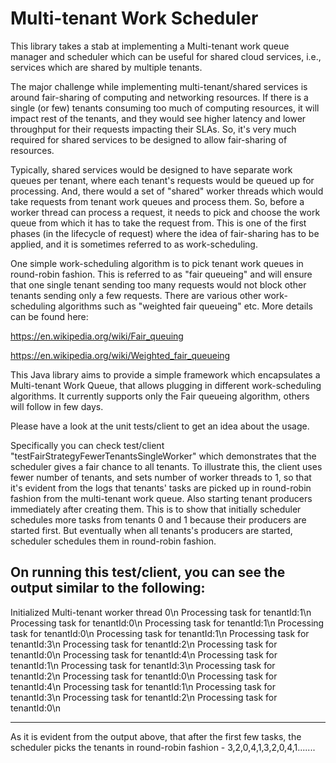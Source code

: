 # Multi-tenant Work Scheduler

This library takes a stab at implementing a Multi-tenant work queue manager and scheduler which can be useful for shared cloud services, i.e., services which are shared by multiple tenants.

The major challenge while implementing multi-tenant/shared services is around fair-sharing of computing and networking resources. If there is a single (or few) tenants consuming too much of computing resources, it will impact rest of the tenants, and they would see higher latency and lower throughput for their requests impacting their SLAs. So, it's very much required for shared services to be designed to allow fair-sharing of resources.

Typically, shared services would be designed to have separate work queues per tenant, where each tenant's requests would be queued up for processing. And, there would a set of "shared" worker threads which would take requests from tenant work queues and process them. So, before a worker thread can process a request, it needs to pick and choose the work queue from which it has to take the request from. This is one of the first phases (in the lifecycle of request) where the idea of fair-sharing has to be applied, and it is sometimes referred to as work-scheduling.

One simple work-scheduling algorithm is to pick tenant work queues in round-robin fashion. This is referred to as "fair queueing" and will ensure that one single tenant sending too many requests would not block other tenants sending only a few requests. There are various other work-scheduling algorithms such as "weighted fair queueing" etc. More details can be found here:

https://en.wikipedia.org/wiki/Fair_queuing

https://en.wikipedia.org/wiki/Weighted_fair_queueing


This Java library aims to provide a simple framework which encapsulates a Multi-tenant Work Queue, that allows plugging in different work-scheduling algorithms. It currently supports only the Fair queueing algorithm, others will follow in few days.

Please have a look at the unit tests/client to get an idea about the usage.

Specifically you can check test/client "testFairStrategyFewerTenantsSingleWorker" which demonstrates that the scheduler gives a fair chance to all tenants. To illustrate this, the client uses fewer number of tenants, and sets number of worker threads to 1, so that it's evident from the logs that tenants' tasks are picked up in round-robin fashion from the multi-tenant work queue. Also starting tenant producers immediately after creating them. This is to show that initially scheduler schedules more tasks from tenants 0 and 1 because their producers are started first. But eventually when all tenants's producers are started, scheduler schedules them in round-robin fashion.

On running this test/client, you can see the output similar to the following:
--------------------------------------------

Initialized Multi-tenant worker thread 0\n
Processing task for tenantId:1\n
Processing task for tenantId:0\n
Processing task for tenantId:1\n
Processing task for tenantId:0\n
Processing task for tenantId:1\n
Processing task for tenantId:3\n
Processing task for tenantId:2\n
Processing task for tenantId:0\n
Processing task for tenantId:4\n
Processing task for tenantId:1\n
Processing task for tenantId:3\n
Processing task for tenantId:2\n
Processing task for tenantId:0\n
Processing task for tenantId:4\n
Processing task for tenantId:1\n
Processing task for tenantId:3\n
Processing task for tenantId:2\n
Processing task for tenantId:0\n

--------------------------------------------

As it is evident from the output above, that after the first few tasks, the scheduler picks the tenants in round-robin fashion - 3,2,0,4,1,3,2,0,4,1.......
